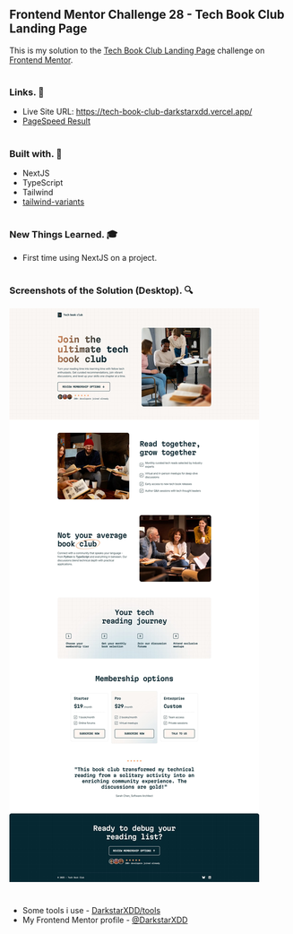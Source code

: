## Frontend Mentor Challenge 28 - Tech Book Club Landing Page

This is my solution to the [Tech Book Club Landing Page](https://www.frontendmentor.io/challenges/tech-book-club-landing-page-fZQidjHU73) challenge on [Frontend Mentor](https://www.frontendmentor.io/).

#

### Links. 🔗

- Live Site URL: https://tech-book-club-darkstarxdd.vercel.app/
- [PageSpeed Result](https://pagespeed.web.dev/analysis/https-tech-book-club-darkstarxdd-vercel-app/ifbvo3rt2l?form_factor=mobile)

#

### Built with. 🔨

- NextJS
- TypeScript
- Tailwind
- [tailwind-variants](https://www.tailwind-variants.org/)

#

### New Things Learned. 🎓

- First time using NextJS on a project.

#

### Screenshots of the Solution (Desktop). 🔍

![](./solution_screenshots/screenshot_desktop.jpeg)

#

- Some tools i use - [DarkstarXDD/tools](https://gist.github.com/DarkstarXDD/4b1844eda12f34b667a0c36e05fcbdf9)
- My Frontend Mentor profile - [@DarkstarXDD](https://www.frontendmentor.io/profile/DarkstarXDD)
